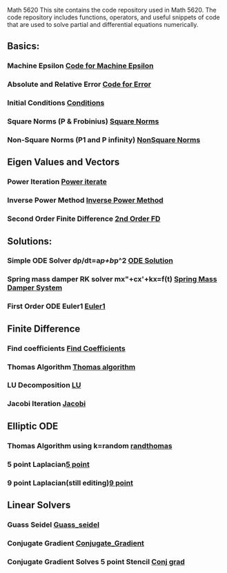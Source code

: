 Math 5620
This site contains the code repository used in Math 5620. The code repository includes functions, operators, and useful snippets of code that are used to solve partial and differential equations numerically.

## Basics:
### Machine Epsilon [Code for Machine Epsilon](https://t-turner.github.io/epsilon)
### Absolute and Relative Error [Code for Error](https://t-turner.github.io/error)
### Initial Conditions [Conditions](https://t-turner.github.io/initialcond)
### Square Norms (P & Frobinius) [Square Norms](https://t-turner.github.io/norms)
### Non-Square Norms (P1 and P infinity) [NonSquare Norms](https://t-turner.github.io/nmnorm)

## Eigen Values and Vectors
### Power Iteration [Power iterate](https://t-turner.github.io/powmethod)
### Inverse Power Method [Inverse Power Method](https://t-turner.github.io/invpow)
### Second Order Finite Difference [2nd Order FD](https://t-turner.github.io/eigen4fd)

## Solutions:
### Simple ODE Solver dp/dt=a*p+b*p^2 [ODE Solution](https://t-turner.github.io/ode1)
### Spring mass damper RK solver mx"+cx'+kx=f(t) [Spring Mass Damper System](https://t-turner.github.io/ode2)
### First Order ODE Euler1 [Euler1](https://t-turner.github.io/euler1)

## Finite Difference
### Find coefficients [Find Coefficients](https://t-turner.github.io/findcoeffd)
### Thomas Algorithm [Thomas algorithm](https://t-turner.github.io/thomasalg)
### LU Decomposition [LU](https://t-turner.github.io/ludecomp)
### Jacobi Iteration [Jacobi](https://t-turner.github.io/jacobi)

## Elliptic ODE
### Thomas Algorithm using k=random [randthomas](https://t-turner.github.io/krandode)
### 5 point Laplacian[5 point](https://t-turner.github.io/5p_laplacian)
### 9 point Laplacian(still editing)[9 point](https://t-turner.github.io/9p_laplacian)

## Linear Solvers
### Guass Seidel [Guass_seidel](https://t-turner.github.io/guass_seidel)
### Conjugate Gradient [Conjugate_Gradient](https://t-turner.github.io/conj_grad)
### Conjugate Gradient Solves 5 point Stencil [Conj grad](https://t-turner.github.io/5ps_conjgrad)
